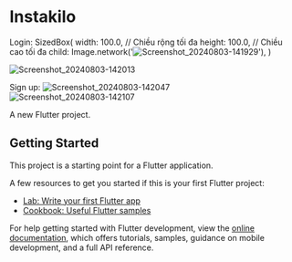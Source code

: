 # Instakilo
Login:
SizedBox(
  width: 100.0, // Chiều rộng tối đa
  height: 100.0, // Chiều cao tối đa
  child: Image.network('![Screenshot_20240803-141929](https://github.com/user-attachments/assets/83729287-951b-4241-8a66-06127d4fa67a)'),
)

![Screenshot_20240803-142013](https://github.com/user-attachments/assets/7d62e333-e3c3-4591-9d31-24fbf680514b)

Sign up:
![Screenshot_20240803-142047](https://github.com/user-attachments/assets/984cd278-0f52-426f-894c-ddb5b338dfd5)
![Screenshot_20240803-142107](https://github.com/user-attachments/assets/78daf978-2636-4bee-9408-8dcbc0baee40)

A new Flutter project.

## Getting Started

This project is a starting point for a Flutter application.

A few resources to get you started if this is your first Flutter project:

- [Lab: Write your first Flutter app](https://docs.flutter.dev/get-started/codelab)
- [Cookbook: Useful Flutter samples](https://docs.flutter.dev/cookbook)

For help getting started with Flutter development, view the
[online documentation](https://docs.flutter.dev/), which offers tutorials,
samples, guidance on mobile development, and a full API reference.
